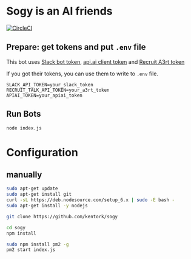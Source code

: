 # Sogy is an AI friends

[![CircleCI](https://circleci.com/gh/kentork/sogy.svg?style=svg)](https://circleci.com/gh/kentork/sogy)

## Prepare: get tokens and put `.env` file

This bot uses [Slack bot token](https://slack.com/apps/A0F7YS25R-bots), [api.ai client token](https://console.api.ai/api-client/) and [Recruit A3rt token](https://a3rt.recruit-tech.co.jp/product/talkAPI/)

If you got their tokens, you can use them to write to `.env` file.

```bash:.env
SLACK_API_TOKEN=your_slack_token
RECRUIT_TALK_API_TOKEN=your_a3rt_token
APIAI_TOKEN=your_apiai_token
```

## Run Bots

```bash
node index.js
```


# Configuration

## manually

```bash
sudo apt-get update
sudo apt-get install git
curl -sL https://deb.nodesource.com/setup_6.x | sudo -E bash -
sudo apt-get install -y nodejs

git clone https://github.com/kentork/sogy

cd sogy
npm install

sudo npm install pm2 -g
pm2 start index.js
```
